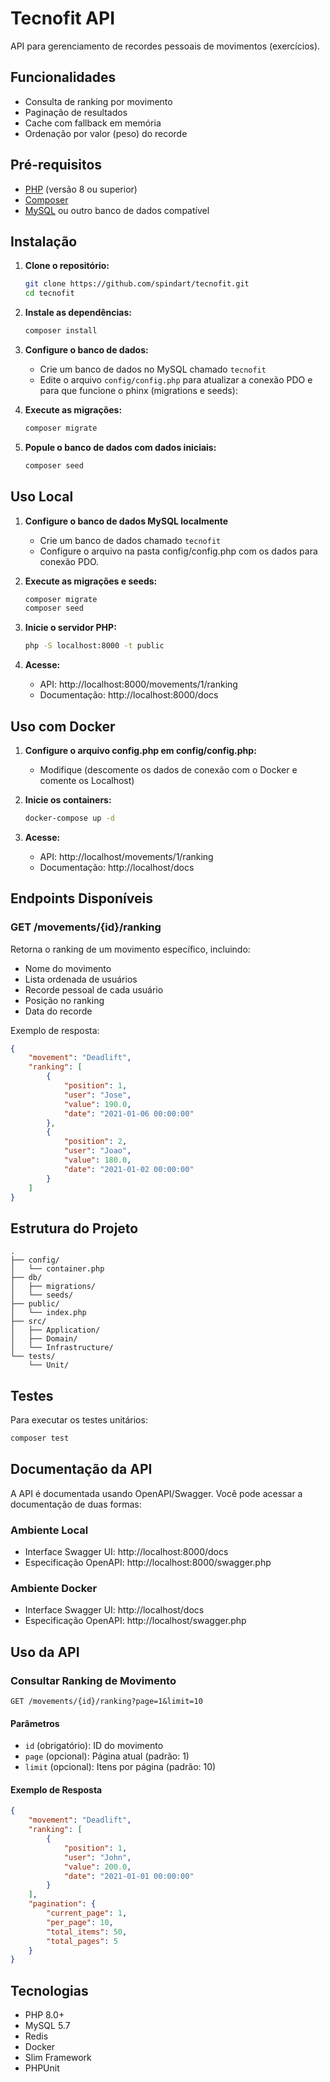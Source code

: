 # Tecnofit API

API para gerenciamento de recordes pessoais de movimentos (exercícios).

## Funcionalidades

- Consulta de ranking por movimento
- Paginação de resultados
- Cache com fallback em memória
- Ordenação por valor (peso) do recorde

## Pré-requisitos

- [PHP](https://www.php.net/downloads) (versão 8 ou superior)
- [Composer](https://getcomposer.org/download/)
- [MySQL](https://www.mysql.com/downloads/) ou outro banco de dados compatível

## Instalação

1. **Clone o repositório:**

   ```bash
   git clone https://github.com/spindart/tecnofit.git
   cd tecnofit
   ```

2. **Instale as dependências:**

   ```bash
   composer install
   ```

3. **Configure o banco de dados:**

   - Crie um banco de dados no MySQL chamado `tecnofit`
   - Edite o arquivo `config/config.php` para atualizar a conexão PDO e para que funcione o phinx (migrations e seeds):


4. **Execute as migrações:**

   ```bash
   composer migrate
   ```

5. **Popule o banco de dados com dados iniciais:**

   ```bash
   composer seed
   ```

## Uso Local

1. **Configure o banco de dados MySQL localmente**
   - Crie um banco de dados chamado `tecnofit`
   - Configure o arquivo na pasta config/config.php com os dados para conexão PDO.

2. **Execute as migrações e seeds:**
   ```bash
   composer migrate
   composer seed
   ```

3. **Inicie o servidor PHP:**
   ```bash
   php -S localhost:8000 -t public
   ```

4. **Acesse:**
   - API: http://localhost:8000/movements/1/ranking
   - Documentação: http://localhost:8000/docs

## Uso com Docker

1. **Configure o arquivo config.php em config/config.php:**
   - Modifique (descomente os dados de conexão com o Docker e comente os Localhost)

2. **Inicie os containers:**
   ```bash
   docker-compose up -d
   ```

3. **Acesse:**
   - API: http://localhost/movements/1/ranking
   - Documentação: http://localhost/docs

## Endpoints Disponíveis

### GET /movements/{id}/ranking

Retorna o ranking de um movimento específico, incluindo:
- Nome do movimento
- Lista ordenada de usuários
- Recorde pessoal de cada usuário
- Posição no ranking
- Data do recorde

Exemplo de resposta:
```json
{
    "movement": "Deadlift",
    "ranking": [
        {
            "position": 1,
            "user": "Jose",
            "value": 190.0,
            "date": "2021-01-06 00:00:00"
        },
        {
            "position": 2,
            "user": "Joao",
            "value": 180.0,
            "date": "2021-01-02 00:00:00"
        }
    ]
}
```

## Estrutura do Projeto

```
.
├── config/
│   └── container.php
├── db/
│   ├── migrations/
│   └── seeds/
├── public/
│   └── index.php
├── src/
│   ├── Application/
│   ├── Domain/
│   └── Infrastructure/
└── tests/
    └── Unit/
```

## Testes

Para executar os testes unitários:

```bash
composer test
```

## Documentação da API

A API é documentada usando OpenAPI/Swagger. Você pode acessar a documentação de duas formas:

### Ambiente Local
- Interface Swagger UI: http://localhost:8000/docs
- Especificação OpenAPI: http://localhost:8000/swagger.php

### Ambiente Docker
- Interface Swagger UI: http://localhost/docs
- Especificação OpenAPI: http://localhost/swagger.php

## Uso da API

### Consultar Ranking de Movimento

```http
GET /movements/{id}/ranking?page=1&limit=10
```

#### Parâmetros

- `id` (obrigatório): ID do movimento
- `page` (opcional): Página atual (padrão: 1)
- `limit` (opcional): Itens por página (padrão: 10)

#### Exemplo de Resposta

```json
{
    "movement": "Deadlift",
    "ranking": [
        {
            "position": 1,
            "user": "John",
            "value": 200.0,
            "date": "2021-01-01 00:00:00"
        }
    ],
    "pagination": {
        "current_page": 1,
        "per_page": 10,
        "total_items": 50,
        "total_pages": 5
    }
}
```


## Tecnologias

- PHP 8.0+
- MySQL 5.7
- Redis
- Docker
- Slim Framework
- PHPUnit